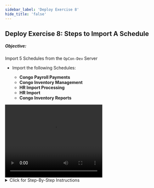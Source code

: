 ```yaml
---
sidebar_label: 'Deploy Exercise 8'
hide_title: 'false'
---
```


## Deploy Exercise 8: Steps to Import A Schedule

##### Objective:

Import 5 Schedules from the ```OpCon-Dev``` Server

* Import the following Schedules:
  
  * **Congo Payroll Payments**
  * **Congo Inventory Management**
  * **HR Import Processing**
  * **HR Import**
  * **Congo Inventory Reports**

<video width="320" height="240" controls>
  <source src="imgdeploy/Deploy_ImportSchedules.mp4" type="video/mp4"></source>
Your browser does not support the video tag.
</video>


<details>

<summary>Click for Step-By-Step Instructions</summary>

#### Import Schedules from the OpCon-Training Environment

1.	Open the Deploy Client using the **Windows Authentication** login
2.	Go to the **Schedules** section and click on the **Import** link - This should open the **Select a Server** screen
3.	From the **Select OpCon server** dropdown list select the ```OpCon-Dev``` Server
4.	Click the **Next** button to open the **Select a Schedule to Import** screen
5.	From the list of Schedules on the left of the screen select the following Schedules and move them to the right of the screen:

```
Congo Payroll Payments
Congo Inventory Management 
HR Import Processing
HR Import 
Congo Inventory Reports
``` 

6.	Click the **Next** button to open the Summary screen 
7.  Check that the Schedules selected are visible in the **Schedule** section and that the correct Server is selected in the **OpCon Server** section
8.	Click the **Back** button to go back to the **Select a Schedule to Import** screen
9.	Click the **Finish** button
10.	On the **Review Result of Check-In** screen, confirm the correct number of Schedules were imported and that the Status of each is listed as **SUCCESS**
11.	Click the **Close** button

</details>